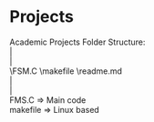 # Projects
Academic Projects
Folder Structure:  
|  
|  
\FSM.C  \makefile \readme.md  
|  
|  
FMS.C => Main code  
makefile => Linux based  
